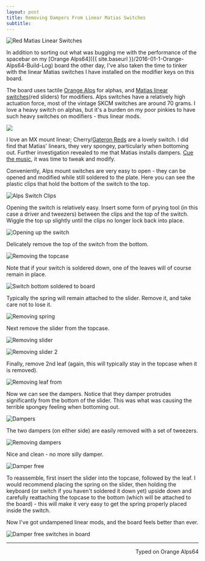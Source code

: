 ```yaml
---
layout: post
title: Removing Dampers From Linear Matias Switches
subtitle:
---
```


![Red Matias Linear Switches](http://imgur.com/Kz0vJW7.jpg)

In addition to sorting out what was bugging me with the performance of the spacebar on my [Orange Alps64]({{ site.baseurl }}/2016-01-1-Orange-Alps64-Build-Log) board the other day, I've also taken the time to tinker with the linear Matias switches I have installed on the modifier keys on this board.

The board uses tactile [Orange Alps](https://deskthority.net/wiki/Alps_SKCM_Orange) for alphas, and [Matias linear switches](http://matias.ca/switches/linear/)(red sliders) for modifiers. Alps switches have a relatively high actuation force, most of the vintage SKCM switches are around 70 grams. I love a heavy switch on alphas, but it's a burden on my poor pinkies to have such heavy switches on modifiers - thus linear mods.

![](http://imgur.com/foItOtn.jpg)

I love an MX mount linear; Cherry/[Gateron Reds](https://deskthority.net/wiki/Gateron_KS-3_series) are a lovely switch. I did find that Matias' linears, they very spongey, particularly when bottoming out. Further investigation revealed to me that Matias installs dampers. [Cue the music](https://www.youtube.com/watch?v=MbsuAbTTsV8), it was time to tweak and modify.

Conveniently, Alps mount switches are very easy to open - they can be opened and modified while still soldered to the plate. Here you can see the plastic clips that hold the bottom of the switch to the top.

![Alps Switch Clips](http://imgur.com/V622EnT.jpg)

Opening the switch is relatively easy. Insert some form of prying tool (in this case a driver and tweezers) between the clips and the top of the switch. Wiggle the top up slightly until the clips no longer lock back into place.

![Opening up the switch](http://imgur.com/uvYEls8.jpg)

Delicately remove the top of the switch from the bottom.

![Removing the topcase](http://imgur.com/wnrhXTK.jpg)

Note that if your switch is soldered down, one of the leaves will of course remain in place.

![Switch bottom soldered to board](http://imgur.com/pTiiWMo.jpg)

Typically the spring will remain attached to the slider. Remove it, and take care not to lose it.

![Removing spring](http://imgur.com/NTv88RT.jpg)

Next remove the slider from the topcase.

![Removing slider](http://imgur.com/2NqmSu2.jpg)

![Removing slider 2](http://imgur.com/BGtuXlT.jpg)

Finally, remove 2nd leaf (again, this will typically stay in the topcase when it is removed).

![Removing leaf from ](http://imgur.com/ThrdyEp.jpg)

Now we can see the dampers. Notice that they damper protrudes significantly from the bottom of the slider. This was what was causing the terrible spongey feeling when bottoming out.

![Dampers](http://imgur.com/eJrOwf1.jpg)

The two dampers (on either side) are easily removed with a set of tweezers.

![Removing dampers](http://imgur.com/85VKHX3.jpg)

Nice and clean - no more silly damper.

![Damper free](http://imgur.com/3H8QjEa.jpg)

To reassemble, first insert the slider into the topcase, followed by the leaf. I would recommend placing the spring on the slider, then holding the keyboard (or switch if you haven't soldered it down yet) upside down and carefully reattaching the topcase to the bottom (which will be attached to the board) - this will make it very easy to get the spring properly placed inside the switch.

Now I've got undampened linear mods, and the board feels better than ever.

![Damper free switches in board](http://imgur.com/4SQuqgg.jpg)

---
<p align="right">Typed on Orange Alps64</p>

